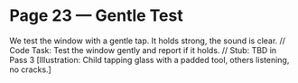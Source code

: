 # Page 23 — Gentle Test
We test the window with a gentle tap.
It holds strong, the sound is clear.
// Code Task: Test the window gently and report if it holds.
// Stub: TBD in Pass 3
[Illustration: Child tapping glass with a padded tool, others listening, no cracks.]

